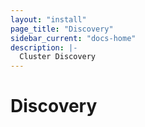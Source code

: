 ```yaml
---
layout: "install"
page_title: "Discovery"
sidebar_current: "docs-home"
description: |-
  Cluster Discovery
---
```


# Discovery

